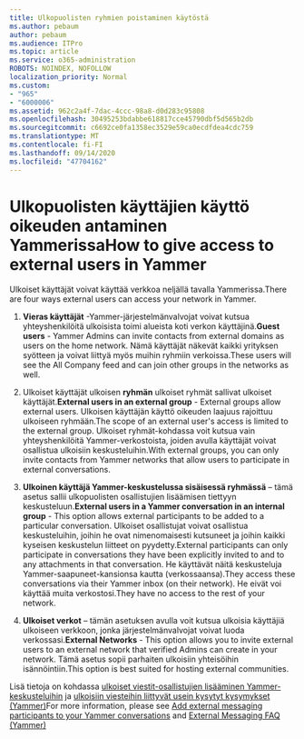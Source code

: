 ```yaml
---
title: Ulkopuolisten ryhmien poistaminen käytöstä
ms.author: pebaum
author: pebaum
ms.audience: ITPro
ms.topic: article
ms.service: o365-administration
ROBOTS: NOINDEX, NOFOLLOW
localization_priority: Normal
ms.custom:
- "965"
- "6000006"
ms.assetid: 962c2a4f-7dac-4ccc-98a8-d0d283c95808
ms.openlocfilehash: 30495253bdabbe618817cce45790dbf5d565b2db
ms.sourcegitcommit: c6692ce0fa1358ec3529e59ca0ecdfdea4cdc759
ms.translationtype: MT
ms.contentlocale: fi-FI
ms.lasthandoff: 09/14/2020
ms.locfileid: "47704162"
---
```

# <a name="how-to-give-access-to-external-users-in-yammer"></a><span data-ttu-id="418c1-102">Ulkopuolisten käyttäjien käyttö oikeuden antaminen Yammerissa</span><span class="sxs-lookup"><span data-stu-id="418c1-102">How to give access to external users in Yammer</span></span>

<span data-ttu-id="418c1-103">Ulkoiset käyttäjät voivat käyttää verkkoa neljällä tavalla Yammerissa.</span><span class="sxs-lookup"><span data-stu-id="418c1-103">There are four ways external users can access your network in Yammer.</span></span>
  
1. <span data-ttu-id="418c1-104">**Vieras käyttäjät** -Yammer-järjestelmänvalvojat voivat kutsua yhteyshenkilöitä ulkoisista toimi alueista koti verkon käyttäjinä.</span><span class="sxs-lookup"><span data-stu-id="418c1-104">**Guest users** - Yammer Admins can invite contacts from external domains as users on the home network.</span></span> <span data-ttu-id="418c1-105">Nämä käyttäjät näkevät kaikki yrityksen syötteen ja voivat liittyä myös muihin ryhmiin verkoissa.</span><span class="sxs-lookup"><span data-stu-id="418c1-105">These users will see the All Company feed and can join other groups in the networks as well.</span></span>

2. <span data-ttu-id="418c1-106">Ulkoiset käyttäjät ulkoisen **ryhmän** ulkoiset ryhmät sallivat ulkoiset käyttäjät.</span><span class="sxs-lookup"><span data-stu-id="418c1-106">**External users in an external group** - External groups allow external users.</span></span> <span data-ttu-id="418c1-107">Ulkoisen käyttäjän käyttö oikeuden laajuus rajoittuu ulkoiseen ryhmään.</span><span class="sxs-lookup"><span data-stu-id="418c1-107">The scope of an external user's access is limited to the external group.</span></span> <span data-ttu-id="418c1-108">Ulkoiset ryhmät-kohdassa voit kutsua vain yhteyshenkilöitä Yammer-verkostoista, joiden avulla käyttäjät voivat osallistua ulkoisiin keskusteluihin.</span><span class="sxs-lookup"><span data-stu-id="418c1-108">With external groups, you can only invite contacts from Yammer networks that allow users to participate in external conversations.</span></span>

3. <span data-ttu-id="418c1-109">**Ulkoinen käyttäjä Yammer-keskustelussa sisäisessä ryhmässä** – tämä asetus sallii ulkopuolisten osallistujien lisäämisen tiettyyn keskusteluun.</span><span class="sxs-lookup"><span data-stu-id="418c1-109">**External users in a Yammer conversation in an internal group** - This option allows external participants to be added to a particular conversation.</span></span> <span data-ttu-id="418c1-110">Ulkoiset osallistujat voivat osallistua keskusteluihin, joihin he ovat nimenomaisesti kutsuneet ja joihin kaikki kyseisen keskustelun liitteet on pyydetty.</span><span class="sxs-lookup"><span data-stu-id="418c1-110">External participants can only participate in conversations they have been explicitly invited to and to any attachments in that conversation.</span></span> <span data-ttu-id="418c1-111">He käyttävät näitä keskusteluja Yammer-saapuneet-kansionsa kautta (verkossaansa).</span><span class="sxs-lookup"><span data-stu-id="418c1-111">They access these conversations via their Yammer inbox (on their network).</span></span> <span data-ttu-id="418c1-112">He eivät voi käyttää muita verkostosi.</span><span class="sxs-lookup"><span data-stu-id="418c1-112">They have no access to the rest of your network.</span></span>

4. <span data-ttu-id="418c1-113">**Ulkoiset verkot** – tämän asetuksen avulla voit kutsua ulkoisia käyttäjiä ulkoiseen verkkoon, jonka järjestelmänvalvojat voivat luoda verkossasi.</span><span class="sxs-lookup"><span data-stu-id="418c1-113">**External Networks** - This option allows you to invite external users to an external network that verified Admins can create in your network.</span></span> <span data-ttu-id="418c1-114">Tämä asetus sopii parhaiten ulkoisiin yhteisöihin isännöintiin.</span><span class="sxs-lookup"><span data-stu-id="418c1-114">This option is best suited for hosting external communities.</span></span>

<span data-ttu-id="418c1-115">Lisä tietoja on kohdassa [ulkoiset viestit-osallistujien lisääminen Yammer-keskusteluihin](https://docs.microsoft.com/yammer/work-with-external-users/add-external-participants) ja [ulkoisiin viesteihin liittyvät usein kysytyt kysymykset (Yammer)](https://docs.microsoft.com/yammer/work-with-external-users/external-messaging-faq)</span><span class="sxs-lookup"><span data-stu-id="418c1-115">For more information, please see [Add external messaging participants to your Yammer conversations](https://docs.microsoft.com/yammer/work-with-external-users/add-external-participants) and [External Messaging FAQ (Yammer)](https://docs.microsoft.com/yammer/work-with-external-users/external-messaging-faq)</span></span>
  